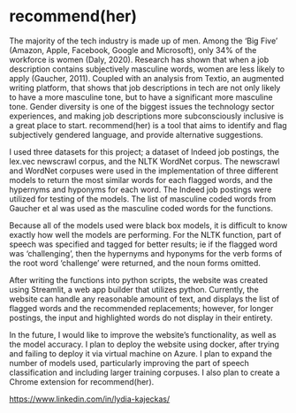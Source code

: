 # recommend(her)

The majority of the tech industry is made up of men. Among the ‘Big Five’ (Amazon, Apple, Facebook, Google and Microsoft), only 34% of the workforce is women (Daly, 2020). Research has shown that when a job description contains subjectively masculine words, women are less likely to apply (Gaucher, 2011). Coupled with an analysis from Textio, an augmented writing platform, that shows that job descriptions in tech are not only likely to have a more masculine tone, but to have a significant more masculine tone. Gender diversity is one of the biggest issues the technology sector experiences, and making job descriptions more subconsciously inclusive is a great place to start. recommend(her) is a tool that aims to identify and flag subjectively gendered language, and provide alternative suggestions.  

I used three datasets for this project; a dataset of Indeed job postings, the lex.vec newscrawl corpus, and the NLTK WordNet corpus. The newscrawl and WordNet corpuses were used in the implementation of three different models to return the most similar words for each flagged words, and the hypernyms and hyponyms for each word. The Indeed job postings were utilized for testing of the models. The list of masculine coded words from Gaucher et al was used as the masculine coded words for the functions.  

Because all of the models used were black box models, it is difficult to know exactly how well the models are performing. For the NLTK function, part of speech was specified and tagged for better results; ie if the flagged word was ‘challenging’, then the hypernyms and hyponyms for the verb forms of the root word ‘challenge’ were returned, and the noun forms omitted.   

After writing the functions into python scripts, the website was created using Streamlit, a web app builder that utilizes python. Currently, the website can handle any reasonable amount of text, and displays the list of flagged words and the recommended replacements; however, for longer postings, the input and highlighted words do not display in their entirety.   

In the future, I would like to improve the website’s functionality, as well as the model accuracy. I plan to deploy the website using docker, after trying and failing to deploy it via virtual machine on Azure. I plan to expand the number of models used, particularly improving the part of speech classification and including larger training corpuses. I also plan to create a Chrome extension for recommend(her).   

https://www.linkedin.com/in/lydia-kajeckas/
